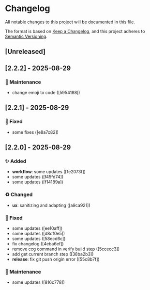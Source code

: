 # Changelog

All notable changes to this project will be documented in this file.

The format is based on [Keep a Changelog](https://keepachangelog.com/en/1.0.0/),
and this project adheres to [Semantic Versioning](https://semver.org/spec/v2.0.0.html).

## [Unreleased]

## [2.2.2] - 2025-08-29

### 🔧 Maintenance

- change emoji to code ([5954188])


## [2.2.1] - 2025-08-29

### 🐛 Fixed

- some fixes ([e8a7c82])


## [2.2.0] - 2025-08-29

### ✨ Added

- **workflow**: some updates ([1e2073f])
- some updates ([f45fd74])
- some updates ([f14189a])

### ♻️ Changed

- **ux**: sanitizing and adapting ([a9ca921])

### 🐛 Fixed

- some updates ([ee10aff])
- some updates ([d8df0e5])
- some updates ([58ecd6c])
- fix changelog ([4eba6ef])
- remove ccg command in verify build step ([5ccecc3])
- add get current branch step ([38ba2b3])
- **release**: fix git push origin error ([55c8b7f])

### 🔧 Maintenance

- some updates ([816c778])

